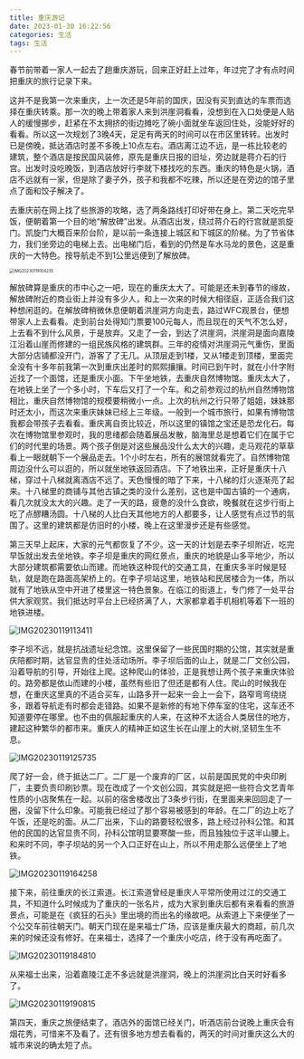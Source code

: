 ```yaml
---
title: 重庆游记
date: 2023-01-30 16:22:56
categories: 生活
tags: 生活
---
```


  春节前带着一家人一起去了趟重庆游玩，回来正好赶上过年，年过完了才有点时间把重庆的旅行记录下来。

  这并不是我第一次来重庆，上一次还是5年前的国庆，因没有买到直达的车票而选择在重庆转乘。那一次的晚上带着家人来到洪崖洞看看，没想到在入口处便是人贴人的缓慢挪步，赶紧在不太拥挤的街边摊吃了碗小面就坐车返回住处，没能好好的看看。所以这一次规划了3晚4天，足足有两天的时间可以在市区里转转。出发时已是傍晚，抵达酒店时差不多晚上10点左右。酒店离江边不远，是一栋比较老的建筑，整个酒店是按民国风装修，原先是重庆日报的旧址，旁边就是蒋介石的行宫。出发时没吃晚饭，到酒店放好行李就下楼找吃的东西。重庆的特色是火锅，酒店不远就有一家，但是除了妻子外，孩子和我都不吃辣，所以还是在旁边的馆子里点了面和饺子解决了。

  去重庆前在网上找了些旅游的攻略，选了两条路线打印好带在身上。第二天吃完早饭，便朝着第一个目的地“解放碑”出发。从酒店出发，绕过蒋介石的行宫就是凯旋门。凯旋门大概百来阶台阶，是以前一条连接上城区和下城区的阶梯。为了节省体力，我们坐旁边的电梯上去。出电梯门后，看到的仍然是车水马龙的景色，这是重庆的一大特色。按导航走不到1公里远便到了解放碑。

<img src="Travelling-to-ChongQing/IMG20230119104235.jpg" alt="IMG20230119104235" style="zoom:50%;" />

解放碑算是重庆的市中心之一吧，现在的重庆太大了。可能是还未到春节的缘故，解放碑附近的商业街上并没有多少人，和上一次来的时候大相径庭，正适合我们这种想闲逛的。在解放碑稍微休息便朝着洪崖洞方向走去，路过WFC观景台，便想带家人上去看看。走到前台处得知门票要100元每人，而且现在的天气不怎么好，上去看不到什么风景，于是放弃。又走了一会，到达了洪崖洞，洪崖洞是面向嘉陵江沿着山崖而修建的一组民族风格的建筑群。三年的疫情对洪崖洞元气重伤，里面大部分店铺都没开门，游客了了无几。从顶层走到1楼，又从1楼走到顶楼，里面完全没有十多年前我第一次到重庆出差时的熙熙攘攘。时间已到午时，就在小什字附近找了一个面馆，还是重庆小面。下午坐地铁，去重庆自然博物馆。重庆太大了，在地铁上坐了一个多小时，下车后又打了一个车。和之前参观过的杭州自然博物馆相比，重庆自然博物馆的规模要稍微小一点。上次的杭州之行只带了姐姐，妹妹那时还太小，而这次来重庆妹妹已经上三年级。一般到一个城市旅行，如果有博物馆我都会带孩子去看看。重庆离自贡比较近，所以这里的镇馆之宝还是恐龙化石。每次在博物馆里参观时，我的思绪都会随着展品发散，脑海里总是想着它们在属于它们的时代里的场景。两个孩子倒是对这些展品没什么太大的兴趣，走马观花的草草看上一眼就朝下一个展品走去。1个小时左右，所有的展馆就看完了。自然博物馆周边没什么可以逛的，所以就坐地铁返回酒店。下了地铁出来，正好是重庆十八梯，穿过十八梯就离酒店不远了。天色慢慢的暗了下来，十八梯的灯火逐渐亮了起来。十八梯里的商铺与其他古镇之类的没什么差别，这也是中国古镇的一个通病，看几次就没太大的兴趣。走了一天的路，疲惫的没什么食欲，晚餐就在这步行街上吃了点醪糟汤圆。十八梯的人比白天其他地方的人都要多，让人感觉有点过节的氛围了。这里的建筑都是仿旧时的小楼，晚上在这里漫步还是有些感觉。

  第三天早上起床，大家的元气都恢复了不少。这一天的计划是去李子坝附近，吃完早饭就出发去坐地铁。李子坝是重庆的网红景点，重庆的地貌是山多平地少，所以大部分建筑都需要依山而建。而地铁这种现代的交通工具，在重庆多半时候是轻轨，就是跑在路面高架桥上的。在李子坝站这里，地铁站和民居楼合为一体，所以就有了地铁从空中开进了楼里这一特色景象。在临江的街道上，专门修了一处平台供大家观赏。我们抵达时平台上已经挤满了人，大家都拿着手机相机等着下一班的地铁进楼。

<img src="Travelling-to-ChongQing/IMG20230119113411.jpg" alt="IMG20230119113411"  />

李子坝不远，就是抗战遗址纪念馆。这里保留了一些民国时期的公馆，其实就是重庆陪都时期，达官显贵的住处活动场所。李子坝后面的山上，就是二厂文创公园，沿着导航的引导，开始往上爬。这种爬山的体验，正是我想让两个孩子来重庆体验的。路旁都是依山而建的小楼，虽然有些旧了但还是都有人住。爬山的时候我在想，在重庆这里真的不适合买车，山路多开一起来一会上一会下，路窄弯弯绕绕多，跟着导航走有时都会走错路。如果不是新修的有地下停车室的住宅，这车还不知道要停在哪里。也不由的佩服起重庆的人来，在这种不太适合人类居住的地方，建起这种繁华的都市来。重庆人的精神正如这生长在山崖上的大树,坚韧生生不息。

![IMG20230119125735](Travelling-to-ChongQing/IMG20230119125735.jpg)

爬了好一会，终于抵达二厂。二厂是一个废弃的厂区，以前是国民党的中央印刷厂，主要负责印刷钞票。现在改成了一个文创公园，其实就是把一些符合文艺青年性质的小店聚焦在一起。以前的宿舍楼改出了3条步行街，在里面来来回回走了一圈，没留下什么印象。可能我已经过了那个容易被感到的年龄。在二厂的边上吃了午饭，还是吃的面。从二厂出来，下山的路要轻松很多，路上经过孙科公馆。和其他的民国的达官显贵不同，孙科公馆明显要寒酸一些，而且独独位于这半山腰上。和来时不同，李子坝站的另一个入口正好在山上，所以不用走那么远便坐上了地铁。

![IMG20230119164258](Travelling-to-ChongQing/IMG20230119164258.jpg)

接下来，前往重庆的长江索道。长江索道曾经是重庆人平常所使用过江的交通工具，不知道什么时候成为了重庆的一张名片，成为大家到重庆后都有来看看的旅游景点，可能是在《疯狂的石头》里出境的而出名的缘故吧。从索道上下来便坐了一个公交车前往朝天门。朝天门现在是来福士广场，应该是重庆最大的商超，前几次来的时候还没有修好。在来福士，选择了一个重庆小吃店，终于没有再吃面了。

![IMG20230119184810](Travelling-to-ChongQing/IMG20230119184810.jpg)

从来福士出来，沿着嘉陵江走不多远就是洪崖洞，晚上的洪崖洞比白天时好看多了。 

![IMG20230119190815](Travelling-to-ChongQing/IMG20230119190815.jpg)

 第四天，重庆之旅便结束了。酒店外的面馆已经关门，听酒店前台说晚上重庆会有烟花秀，可惜来不及看了。还有很多地方想去看看的，两天的时间对重庆这么大的城市来说的确太短了点。